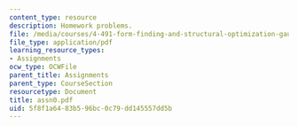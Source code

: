 ```yaml
---
content_type: resource
description: Homework problems.
file: /media/courses/4-491-form-finding-and-structural-optimization-gaudi-workshop-fall-2004/5f8f1a6483b596bc0c79dd145557dd5b_assn0.pdf
file_type: application/pdf
learning_resource_types:
- Assignments
ocw_type: OCWFile
parent_title: Assignments
parent_type: CourseSection
resourcetype: Document
title: assn0.pdf
uid: 5f8f1a64-83b5-96bc-0c79-dd145557dd5b
---
```

